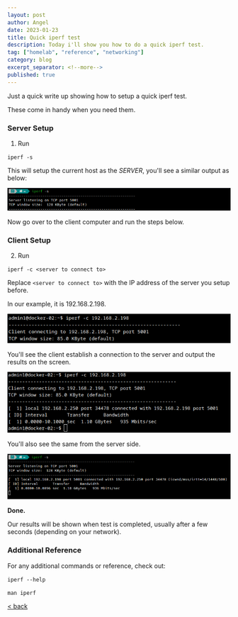 ```yaml
---
layout: post
author: Angel
date: 2023-01-23
title: Quick iperf test
description: Today i'll show you how to do a quick iperf test.
tag: ["homelab", "reference", "networking"] 
category: blog
excerpt_separator: <!--more-->
published: true
---
```

Just a quick write up showing how to setup a quick iperf test. <!--more--> 

These come in handy when you need them.


### Server Setup

1. Run
```
iperf -s
``` 

This will setup the current host as the _SERVER_, you'll see a similar output as below:

![server](/assets/img/posts-content/2023-01-23/iperf1.png)

Now go over to the client computer and run the steps below.


### Client Setup

2. Run 
```
iperf -c <server to connect to> 
``` 

Replace `<server to connect to>` with the IP address of the server you setup before.

In our example, it is 192.168.2.198. 

![server](/assets/img/posts-content/2023-01-23/iperf2.png)

You'll see the client establish a connection to the server and output the results on the screen.

![server](/assets/img/posts-content/2023-01-23/iperf3.png)

You'll also see the same from the server side.

![server](/assets/img/posts-content/2023-01-23/iperf4.png)

**Done.**

Our results will be shown when test is completed, usually after a few seconds (depending on your network).

### Additional Reference

For any additional commands or reference, check out:

```
iperf --help
```

```
man iperf
```

[ < back ](/blog)
